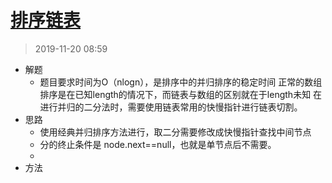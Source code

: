 # [排序链表](https://leetcode-cn.com/problems/sort-list/)
> 2019-11-20 08:59

- 解题
    - 题目要求时间为O（nlogn），是排序中的并归排序的稳定时间
    正常的数组排序是在已知length的情况下，而链表与数组的区别就在于length未知
    在进行并归的二分法时，需要使用链表常用的快慢指针进行链表切割。
- 思路
    - 使用经典并归排序方法进行，取二分需要修改成快慢指针查找中间节点
    - 分的终止条件是 node.next==null，也就是单节点后不需要。
    - 
- 方法